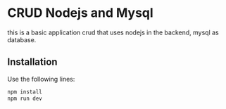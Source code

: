 # CRUD Nodejs and Mysql

this is a basic application crud that uses nodejs in the backend, mysql as database.

## Installation
Use the following lines:

```bash
npm install
npm run dev
```